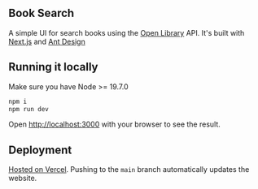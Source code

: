 ## Book Search

A simple UI for search books using the [Open Library](https://openlibrary.org/) API. It's built with [Next.js](https://nextjs.org/) and [Ant Design](https://ant.design/)

## Running it locally

Make sure you have Node >= 19.7.0

```bash
npm i
npm run dev
```

Open [http://localhost:3000](http://localhost:3000) with your browser to see the result.

## Deployment

[Hosted on Vercel](https://book-search-zeta.vercel.app/). Pushing to the `main` branch automatically updates the website.